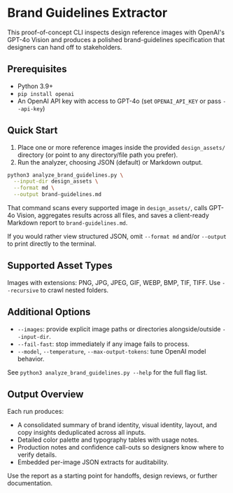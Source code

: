 # Brand Guidelines Extractor

This proof-of-concept CLI inspects design reference images with OpenAI's GPT-4o Vision and produces a polished brand-guidelines specification that designers can hand off to stakeholders.

## Prerequisites

- Python 3.9+
- `pip install openai`
- An OpenAI API key with access to GPT-4o (set `OPENAI_API_KEY` or pass `--api-key`)

## Quick Start

1. Place one or more reference images inside the provided `design_assets/` directory (or point to any directory/file path you prefer).
2. Run the analyzer, choosing JSON (default) or Markdown output.

```bash
python3 analyze_brand_guidelines.py \
  --input-dir design_assets \
  --format md \
  --output brand-guidelines.md
```

That command scans every supported image in `design_assets/`, calls GPT-4o Vision, aggregates results across all files, and saves a client-ready Markdown report to `brand-guidelines.md`.

If you would rather view structured JSON, omit `--format md` and/or `--output` to print directly to the terminal.

## Supported Asset Types

Images with extensions: PNG, JPG, JPEG, GIF, WEBP, BMP, TIF, TIFF. Use `--recursive` to crawl nested folders.

## Additional Options

- `--images`: provide explicit image paths or directories alongside/outside `--input-dir`.
- `--fail-fast`: stop immediately if any image fails to process.
- `--model`, `--temperature`, `--max-output-tokens`: tune OpenAI model behavior.

See `python3 analyze_brand_guidelines.py --help` for the full flag list.

## Output Overview

Each run produces:

- A consolidated summary of brand identity, visual identity, layout, and copy insights deduplicated across all inputs.
- Detailed color palette and typography tables with usage notes.
- Production notes and confidence call-outs so designers know where to verify details.
- Embedded per-image JSON extracts for auditability.

Use the report as a starting point for handoffs, design reviews, or further documentation.
